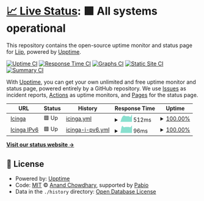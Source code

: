# [📈 Live Status](https://liip.github.io/icinga-upptime): <!--live status--> **🟩 All systems operational**

This repository contains the open-source uptime monitor and status page for [Liip](https://jobs.liip.ch/), powered by [Upptime](https://github.com/upptime/upptime).

[![Uptime CI](https://github.com/liip/icinga-upptime/workflows/Uptime%20CI/badge.svg)](https://github.com/liip/icinga-upptime/actions?query=workflow%3A%22Uptime+CI%22)
[![Response Time CI](https://github.com/liip/icinga-upptime/workflows/Response%20Time%20CI/badge.svg)](https://github.com/liip/icinga-upptime/actions?query=workflow%3A%22Response+Time+CI%22)
[![Graphs CI](https://github.com/liip/icinga-upptime/workflows/Graphs%20CI/badge.svg)](https://github.com/liip/icinga-upptime/actions?query=workflow%3A%22Graphs+CI%22)
[![Static Site CI](https://github.com/liip/icinga-upptime/workflows/Static%20Site%20CI/badge.svg)](https://github.com/liip/icinga-upptime/actions?query=workflow%3A%22Static+Site+CI%22)
[![Summary CI](https://github.com/liip/icinga-upptime/workflows/Summary%20CI/badge.svg)](https://github.com/liip/icinga-upptime/actions?query=workflow%3A%22Summary+CI%22)

With [Upptime](https://upptime.js.org), you can get your own unlimited and free uptime monitor and status page, powered entirely by a GitHub repository. We use [Issues](https://github.com/liip/icinga-upptime/issues) as incident reports, [Actions](https://github.com/liip/icinga-upptime/actions) as uptime monitors, and [Pages](https://liip.github.io/icinga-upptime) for the status page.

<!--start: status pages-->
<!-- This summary is generated by Upptime (https://github.com/upptime/upptime) -->
<!-- Do not edit this manually, your changes will be overwritten -->
<!-- prettier-ignore -->
| URL | Status | History | Response Time | Uptime |
| --- | ------ | ------- | ------------- | ------ |
| <img alt="" src="https://icons.duckduckgo.com/ip3/icinga.liip.ch.ico" height="13"> [Icinga](https://icinga.liip.ch/.well-known/apache-healthz) | 🟩 Up | [icinga.yml](https://github.com/liip/icinga-upptime/commits/HEAD/history/icinga.yml) | <details><summary><img alt="Response time graph" src="./graphs/icinga/response-time-week.png" height="20"> 512ms</summary><br><a href="https://upptime.icinga.liip.ch/history/icinga"><img alt="Response time 677" src="https://img.shields.io/endpoint?url=https%3A%2F%2Fraw.githubusercontent.com%2Fliip%2Ficinga-upptime%2FHEAD%2Fapi%2Ficinga%2Fresponse-time.json"></a><br><a href="https://upptime.icinga.liip.ch/history/icinga"><img alt="24-hour response time 663" src="https://img.shields.io/endpoint?url=https%3A%2F%2Fraw.githubusercontent.com%2Fliip%2Ficinga-upptime%2FHEAD%2Fapi%2Ficinga%2Fresponse-time-day.json"></a><br><a href="https://upptime.icinga.liip.ch/history/icinga"><img alt="7-day response time 512" src="https://img.shields.io/endpoint?url=https%3A%2F%2Fraw.githubusercontent.com%2Fliip%2Ficinga-upptime%2FHEAD%2Fapi%2Ficinga%2Fresponse-time-week.json"></a><br><a href="https://upptime.icinga.liip.ch/history/icinga"><img alt="30-day response time 603" src="https://img.shields.io/endpoint?url=https%3A%2F%2Fraw.githubusercontent.com%2Fliip%2Ficinga-upptime%2FHEAD%2Fapi%2Ficinga%2Fresponse-time-month.json"></a><br><a href="https://upptime.icinga.liip.ch/history/icinga"><img alt="1-year response time 611" src="https://img.shields.io/endpoint?url=https%3A%2F%2Fraw.githubusercontent.com%2Fliip%2Ficinga-upptime%2FHEAD%2Fapi%2Ficinga%2Fresponse-time-year.json"></a></details> | <details><summary><a href="https://upptime.icinga.liip.ch/history/icinga">100.00%</a></summary><a href="https://upptime.icinga.liip.ch/history/icinga"><img alt="All-time uptime 99.96%" src="https://img.shields.io/endpoint?url=https%3A%2F%2Fraw.githubusercontent.com%2Fliip%2Ficinga-upptime%2FHEAD%2Fapi%2Ficinga%2Fuptime.json"></a><br><a href="https://upptime.icinga.liip.ch/history/icinga"><img alt="24-hour uptime 100.00%" src="https://img.shields.io/endpoint?url=https%3A%2F%2Fraw.githubusercontent.com%2Fliip%2Ficinga-upptime%2FHEAD%2Fapi%2Ficinga%2Fuptime-day.json"></a><br><a href="https://upptime.icinga.liip.ch/history/icinga"><img alt="7-day uptime 100.00%" src="https://img.shields.io/endpoint?url=https%3A%2F%2Fraw.githubusercontent.com%2Fliip%2Ficinga-upptime%2FHEAD%2Fapi%2Ficinga%2Fuptime-week.json"></a><br><a href="https://upptime.icinga.liip.ch/history/icinga"><img alt="30-day uptime 100.00%" src="https://img.shields.io/endpoint?url=https%3A%2F%2Fraw.githubusercontent.com%2Fliip%2Ficinga-upptime%2FHEAD%2Fapi%2Ficinga%2Fuptime-month.json"></a><br><a href="https://upptime.icinga.liip.ch/history/icinga"><img alt="1-year uptime 100.00%" src="https://img.shields.io/endpoint?url=https%3A%2F%2Fraw.githubusercontent.com%2Fliip%2Ficinga-upptime%2FHEAD%2Fapi%2Ficinga%2Fuptime-year.json"></a></details>
| <img alt="" src="https://icons.duckduckgo.com/ip3/icinga.liip.ch.ico" height="13"> [Icinga IPv6](https://icinga.liip.ch/.well-known/apache-healthz) | 🟩 Up | [icinga-i-pv6.yml](https://github.com/liip/icinga-upptime/commits/HEAD/history/icinga-i-pv6.yml) | <details><summary><img alt="Response time graph" src="./graphs/icinga-i-pv6/response-time-week.png" height="20"> 96ms</summary><br><a href="https://upptime.icinga.liip.ch/history/icinga-i-pv6"><img alt="Response time 134" src="https://img.shields.io/endpoint?url=https%3A%2F%2Fraw.githubusercontent.com%2Fliip%2Ficinga-upptime%2FHEAD%2Fapi%2Ficinga-i-pv6%2Fresponse-time.json"></a><br><a href="https://upptime.icinga.liip.ch/history/icinga-i-pv6"><img alt="24-hour response time 115" src="https://img.shields.io/endpoint?url=https%3A%2F%2Fraw.githubusercontent.com%2Fliip%2Ficinga-upptime%2FHEAD%2Fapi%2Ficinga-i-pv6%2Fresponse-time-day.json"></a><br><a href="https://upptime.icinga.liip.ch/history/icinga-i-pv6"><img alt="7-day response time 96" src="https://img.shields.io/endpoint?url=https%3A%2F%2Fraw.githubusercontent.com%2Fliip%2Ficinga-upptime%2FHEAD%2Fapi%2Ficinga-i-pv6%2Fresponse-time-week.json"></a><br><a href="https://upptime.icinga.liip.ch/history/icinga-i-pv6"><img alt="30-day response time 115" src="https://img.shields.io/endpoint?url=https%3A%2F%2Fraw.githubusercontent.com%2Fliip%2Ficinga-upptime%2FHEAD%2Fapi%2Ficinga-i-pv6%2Fresponse-time-month.json"></a><br><a href="https://upptime.icinga.liip.ch/history/icinga-i-pv6"><img alt="1-year response time 116" src="https://img.shields.io/endpoint?url=https%3A%2F%2Fraw.githubusercontent.com%2Fliip%2Ficinga-upptime%2FHEAD%2Fapi%2Ficinga-i-pv6%2Fresponse-time-year.json"></a></details> | <details><summary><a href="https://upptime.icinga.liip.ch/history/icinga-i-pv6">100.00%</a></summary><a href="https://upptime.icinga.liip.ch/history/icinga-i-pv6"><img alt="All-time uptime 99.96%" src="https://img.shields.io/endpoint?url=https%3A%2F%2Fraw.githubusercontent.com%2Fliip%2Ficinga-upptime%2FHEAD%2Fapi%2Ficinga-i-pv6%2Fuptime.json"></a><br><a href="https://upptime.icinga.liip.ch/history/icinga-i-pv6"><img alt="24-hour uptime 100.00%" src="https://img.shields.io/endpoint?url=https%3A%2F%2Fraw.githubusercontent.com%2Fliip%2Ficinga-upptime%2FHEAD%2Fapi%2Ficinga-i-pv6%2Fuptime-day.json"></a><br><a href="https://upptime.icinga.liip.ch/history/icinga-i-pv6"><img alt="7-day uptime 100.00%" src="https://img.shields.io/endpoint?url=https%3A%2F%2Fraw.githubusercontent.com%2Fliip%2Ficinga-upptime%2FHEAD%2Fapi%2Ficinga-i-pv6%2Fuptime-week.json"></a><br><a href="https://upptime.icinga.liip.ch/history/icinga-i-pv6"><img alt="30-day uptime 100.00%" src="https://img.shields.io/endpoint?url=https%3A%2F%2Fraw.githubusercontent.com%2Fliip%2Ficinga-upptime%2FHEAD%2Fapi%2Ficinga-i-pv6%2Fuptime-month.json"></a><br><a href="https://upptime.icinga.liip.ch/history/icinga-i-pv6"><img alt="1-year uptime 100.00%" src="https://img.shields.io/endpoint?url=https%3A%2F%2Fraw.githubusercontent.com%2Fliip%2Ficinga-upptime%2FHEAD%2Fapi%2Ficinga-i-pv6%2Fuptime-year.json"></a></details>

<!--end: status pages-->

[**Visit our status website →**](https://liip.github.io/icinga-upptime)

## 📄 License

- Powered by: [Upptime](https://github.com/upptime/upptime)
- Code: [MIT](./LICENSE) © [Anand Chowdhary](https://anandchowdhary.com), supported by [Pabio](https://pabio.com)
- Data in the `./history` directory: [Open Database License](https://opendatacommons.org/licenses/odbl/1-0/)
